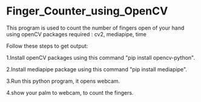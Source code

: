# Finger_Counter_using_OpenCV
This program is used to count the number of fingers open of your hand using openCV
packages required : cv2, mediapipe, time

Follow these steps to get output:

1.Install openCV packages using this command "pip install opencv-python".

2.Install mediapipe package using this command "pip install mediapipe".

3.Run this python program, it opens webcam.

4.show your palm to webcam, to count the fingers.

